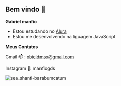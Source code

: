 ## Bem vindo 👋

**Gabriel manfio**
- Estou estudando no [Alura](https://www.alura.com.br)
- Estou me desenvolvendo na liguagem JavaScript
  
**Meus Contatos**

Gmail 📫 : xbieldmsx@gmail.com

Instagram 📱: manfiogds

![sea_shanti-barabumcatum](https://github.com/CKDmanfio3301/CKDmanfio3301/assets/172384538/d47c7087-6360-486e-87c0-5dd6514c5cb5)
